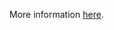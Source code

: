 More information [here](https://docs.paloaltonetworks.com/content/techdocs/en_US/prisma/prisma-cloud/prisma-cloud-code-security-policy-reference/google-cloud-policies/google-cloud-general-policies/ensure-gcp-big-query-tables-are-encrypted-with-customer-supplied-encryption-keys-csek.html).
